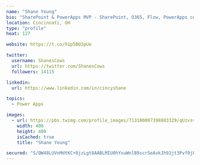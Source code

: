 ```yaml
---
name: "Shane Young"
bio: "SharePoint & PowerApps MVP - SharePoint, O365, Flow, PowerApps consulting? @PowerApps911 | Pure Snark? You found it."
location: Cincinnati, OH
type: "profile"
heat: 127

website: https://t.co/91p5BQ3pUe

twitter:
  username: ShanesCows
  url: https://twitter.com/ShanesCows
  followers: 14115

linkedin:
  url: https://www.linkedin.com/in/cincyshane

topics:
  - Power Apps

images:
  - url: https://pbs.twimg.com/profile_images/713100007398883329/qUzvsvQ3_400x400.jpg
    width: 400
    height: 400
    isCached: true
    title: "Shane Young"

secured: "S/QW48LUVnMdtKC+8jzLgt8AABLMIU0hYxuWnlB9scrSeAvkJh93jt3Pvf0jLTt1pccTi6jp33104/K9JzQ2eRODGPWNm5HujFvX+QMbw5tg/lP4ArDs4H4t9jivOgRlhu9xi3zR/EPvcTV3uLTz9Vm9E1Snf6NgCNCelZmyiHcKIu28V8Yh48MZ+ByVqAW3bewYoEFx3dN8gKD5DfTcYZ+py+J0VyTTYpRZII+QeWY6a+48yvr9ugIYra6VbdNC5eiIQ/zhKXA0brdDgIMCkUWlnKdJmfuiaFVWav6YbAmPVb213ovVuqPNYTJ0HDbJQ47E0wQgwt9HYt9bdwkORLSeChpKDohtzadxke9nmO9rAo71YNxO6i8Cgcw23Cin+I/7kgYhg0H93A7NYhAYql1The90b+/lWo4QpdHLBDg=;a8w/MFBSW/Eyln5o06QeiA=="
---
```



